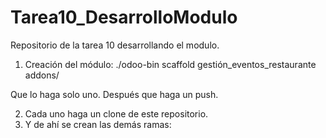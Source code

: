 # Tarea10_DesarrolloModulo
Repositorio de la tarea 10 desarrollando el modulo.


1. Creación del módulo:
./odoo-bin scaffold gestión_eventos_restaurante addons/

Que lo haga solo uno. Después que haga un push.

2. Cada uno haga un clone de este repositorio.
3. Y de ahí se crean las demás ramas:
